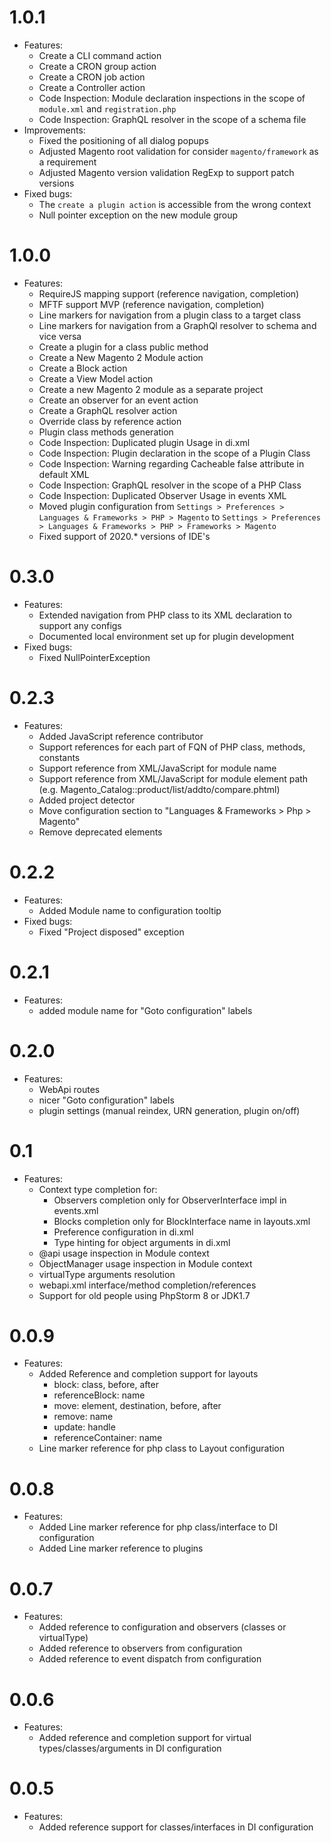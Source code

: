 1.0.1
============= 
* Features:
    * Create a CLI command action
    * Create a CRON group action
    * Create a CRON job action
    * Create a Controller action
    * Code Inspection: Module declaration inspections in the scope of `module.xml` and `registration.php`
    * Code Inspection: GraphQL resolver in the scope of a schema file
* Improvements:
    * Fixed the positioning of all dialog popups
    * Adjusted Magento root validation for consider `magento/framework` as a requirement
    * Adjusted Magento version validation RegExp to support patch versions
* Fixed bugs:
    * The `create a plugin action` is accessible from the wrong context
    * Null pointer exception on the new module group

1.0.0
============= 
* Features:
    * RequireJS mapping support (reference navigation, completion)
    * MFTF support MVP (reference navigation, completion)
    * Line markers for navigation from a plugin class to a target class
    * Line markers for navigation from a GraphQl resolver to schema and vice versa
    * Create a plugin for a class public method
    * Create a New Magento 2 Module action
    * Create a Block action
    * Create a View Model action
    * Create a new Magento 2 module as a separate project
    * Create an observer for an event action
    * Create a GraphQL resolver action
    * Override class by reference action
    * Plugin class methods generation
    * Code Inspection: Duplicated plugin Usage in di.xml
    * Code Inspection: Plugin declaration in the scope of a Plugin Class
    * Code Inspection: Warning regarding Cacheable false attribute in default XML
    * Code Inspection: GraphQL resolver in the scope of a PHP Class
    * Code Inspection: Duplicated Observer Usage in events XML
    * Moved plugin configuration from `Settings > Preferences > Languages & Frameworks > PHP > Magento` to
        `Settings > Preferences > Languages & Frameworks > PHP > Frameworks > Magento`
    * Fixed support of 2020.* versions of IDE's

0.3.0
============= 
* Features:
    * Extended navigation from PHP class to its XML declaration to support any configs
    * Documented local environment set up for plugin development
* Fixed bugs:
    * Fixed NullPointerException

0.2.3
=============
* Features:
    * Added JavaScript reference contributor
    * Support references for each part of FQN of PHP class, methods, constants
    * Support reference from XML/JavaScript for module name
    * Support reference from XML/JavaScript for module element path (e.g. Magento_Catalog::product/list/addto/compare.phtml)
    * Added project detector
    * Move configuration section to "Languages & Frameworks > Php > Magento"
    * Remove deprecated elements
    
0.2.2
============= 
* Features:
    * Added Module name to configuration tooltip
* Fixed bugs:
    * Fixed "Project disposed" exception
   
0.2.1
=============    
* Features:
    * added module name for "Goto configuration" labels
    
0.2.0
=============
* Features:
    * WebApi routes
    * nicer "Goto configuration" labels
    * plugin settings (manual reindex, URN generation, plugin on/off)
 
0.1
=============  
* Features:
    * Context type completion for:
        * Observers completion only for ObserverInterface impl in events.xml
        * Blocks completion only for BlockInterface name in layouts.xml
        * Preference configuration in di.xml
        * Type hinting for object arguments in di.xml
    * @api usage inspection in Module context
    * ObjectManager usage inspection in Module context
    * virtualType arguments resolution
    * webapi.xml interface/method completion/references
    * Support for old people using PhpStorm 8 or JDK1.7
    
0.0.9
=============    
* Features:
    * Added Reference and completion support for layouts
        * block: class, before, after
        * referenceBlock: name
        * move: element, destination, before, after
        * remove: name
        * update: handle
        * referenceContainer: name
    * Line marker reference for php class to Layout configuration

0.0.8
=============
* Features:
    * Added Line marker reference for php class/interface to DI configuration
    * Added Line marker reference to plugins

0.0.7
=============
* Features:
    * Added reference to configuration and observers (classes or virtualType)
    * Added reference to observers from configuration
    * Added reference to event dispatch from configuration
    
0.0.6
=============
* Features:
    * Added reference and completion support for virtual types/classes/arguments in DI configuration
    
0.0.5
=============
* Features:
    * Added reference support for classes/interfaces in DI configuration
